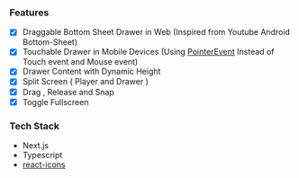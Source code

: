 ### Features
- [x] Draggable Bottom Sheet Drawer in Web (Inspired from Youtube Android Bottom-Sheet)
- [x] Touchable Drawer in Mobile Devices (Using [PointerEvent](https://developer.mozilla.org/en-US/docs/Web/API/PointerEvent) Instead of Touch event and Mouse event)
- [x] Drawer Content with Dynamic Height
- [x] Split Screen ( Player and Drawer )
- [x] Drag , Release and Snap
- [x] Toggle Fullscreen 
### Tech Stack
- Next.js
- Typescript
- [react-icons](https://www.npmjs.com/package/react-icons)
